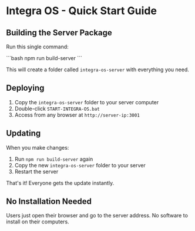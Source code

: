 # Integra OS - Quick Start Guide

## Building the Server Package

Run this single command:

\`\`\`bash
npm run build-server
\`\`\`

This will create a folder called `integra-os-server` with everything you need.

## Deploying

1. Copy the `integra-os-server` folder to your server computer
2. Double-click `START-INTEGRA-OS.bat`
3. Access from any browser at `http://server-ip:3001`

## Updating

When you make changes:

1. Run `npm run build-server` again
2. Copy the new `integra-os-server` folder to your server
3. Restart the server

That's it! Everyone gets the update instantly.

## No Installation Needed

Users just open their browser and go to the server address. No software to install on their computers.
